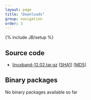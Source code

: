 ```yaml
---
layout: page
title: "Downloads"
group: navigation
order: 3
---
```

{% include JB/setup %}

## Source code

*  [linuxband-12.02.tar.gz](assets/sources/linuxband-12.02.tar.gz) \[[SHA1](assets/sources/linuxband-12.02.tar.gz.sha1)\] \[[MD5](assets/sources/linuxband-12.02.tar.gz.md5)\]

## Binary packages
No binary packages available so far
